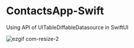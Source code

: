 # ContactsApp-Swift
Using API of UITableDiffableDatasource in SwiftUI

![ezgif com-resize-2](https://user-images.githubusercontent.com/61670926/82119693-eca3fe80-9780-11ea-8065-61a121d95be0.gif)
